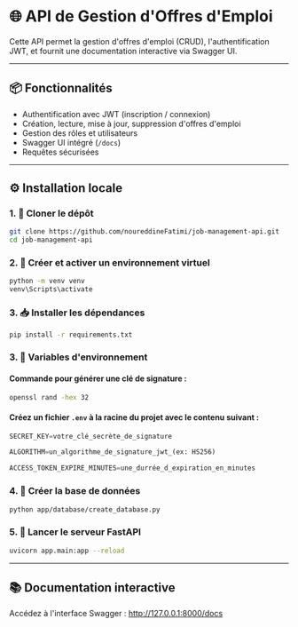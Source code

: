 # 🌐 API de Gestion d'Offres d'Emploi

Cette API permet la gestion d'offres d'emploi (CRUD), l'authentification JWT, et fournit une documentation interactive via Swagger UI.

---

## 📦 Fonctionnalités

- Authentification avec JWT (inscription / connexion)
- Création, lecture, mise à jour, suppression d'offres d'emploi
- Gestion des rôles et utilisateurs
- Swagger UI intégré (`/docs`)
- Requêtes sécurisées

---

## ⚙️ Installation locale

### 1. 🔁 Cloner le dépôt

``` bash
git clone https://github.com/noureddineFatimi/job-management-api.git
cd job-management-api
```

### 2. 🐍 Créer et activer un environnement virtuel

``` bash
python -m venv venv
venv\Scripts\activate
```

### 3. 📥 Installer les dépendances

``` bash
pip install -r requirements.txt
```

### 3. 🔐 Variables d'environnement

#### Commande pour générer une clé de signature :

``` bash
openssl rand -hex 32
```

#### Créez un fichier `.env` à la racine du projet avec le contenu suivant :

``` python
SECRET_KEY=votre_clé_secrète_de_signature

ALGORITHM=un_algorithme_de_signature_jwt_(ex: HS256)

ACCESS_TOKEN_EXPIRE_MINUTES=une_durrée_d_expiration_en_minutes
```

 ### 4. 🧱 Créer la base de données

``` bash
python app/database/create_database.py
``` 

### 5. 🚀 Lancer le serveur FastAPI

``` bash
uvicorn app.main:app --reload
``` 
---

## 📚 Documentation interactive

Accédez à l'interface Swagger :   http://127.0.0.1:8000/docs
